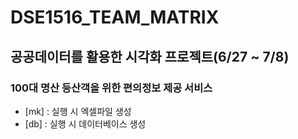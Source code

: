 # DSE1516_TEAM_MATRIX
## 공공데이터를 활용한 시각화 프로젝트(6/27 ~ 7/8)
### 100대 명산 등산객을 위한 편의정보 제공 서비스
- [mk] : 실행 시 엑셀파일 생성
- [db] : 실행 시 데이터베이스 생성

